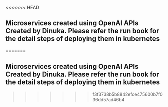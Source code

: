 <<<<<<< HEAD
## Microservices created using OpenAI APIs Created by Dinuka. Please refer the run book for the detail steps of deploying them in kubernetes
=======
## Microservices created using OpenAI APIs Created by Dinuka. Please refer the run book for the detail steps of deploying them in kubernetes
>>>>>>> f3f3738b5b8842efce475600b7f036dd57ad46b4
